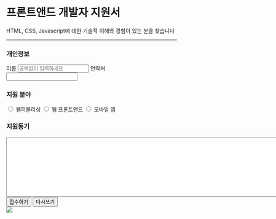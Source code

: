 <!DOCTYPE html>
<html lang="en">

<head>
  <meta charset="UTF-8">
  <meta name="viewport" content="width=device-width, initial-scale=1.0">
  <title> Read Me 연습 페이지 </title>
</head>

<body>
  <div style=" margin: 30px;">
    <h1>프론트앤드 개발자 지원서</h1>
    <p>HTML, CSS, Javascript에 대한 기술적 이해와 경험이 있는 분을 찾습니다</p>
    <hr>
    <div>
      <h3>개인정보</h3>
      <label for="name">이름</label>
      <input type="text" name="" id="name" placeholder="공백없이 입력하세요">
      <label for="phone">연락처</label>
      <input type="text" name="" id="phone">
    </div>
    <div>
      <h3>지원 분야</h3>
      <input type="radio" id="web" name="type" value="web">
      <label for="web">웹퍼블리싱</label>
      <input type="radio" id="front" name="type" value="front">
      <label for="front">웹 프론트앤드</label>
      <input type="radio" id="mo" name="type" value="mo">
      <label for="mo">모바일 앱</label>
    </div>
    <div>
      <h3>지원동기</h3>
      <textarea name="" id="" cols="100" rows="10"></textarea>
      <br>
      <input type="submit" value="접수하기">
      <input type="reset" value="다시쓰기">
    </div>
    <div>
      <img src="https://img.shields.io/badge/Java-ED8B00?style=for-the-badge&logo=openjdk&logoColor=white">
    </div>
  </div>
</body>

</html>
